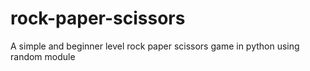 # rock-paper-scissors
A simple and beginner level rock paper scissors game in python using random module 
